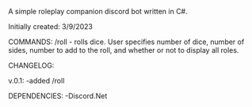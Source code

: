 
A simple roleplay companion discord bot written in C#.


Initially created:
3/9/2023

COMMANDS:
/roll - rolls dice. User specifies number of dice, number of sides, number to add to the roll, and whether or not to display all roles.


CHANGELOG:

v.0.1:
-added /roll

DEPENDENCIES:
-Discord.Net